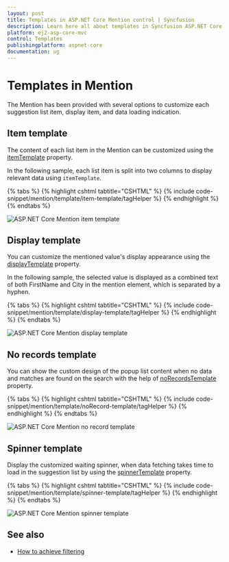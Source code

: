 ```yaml
---
layout: post
title: Templates in ASP.NET Core Mention control | Syncfusion
description: Learn here all about templates in Syncfusion ASP.NET Core Mention control of Syncfusion Essential JS 2 and more.
platform: ej2-asp-core-mvc
control: Templates
publishingplatform: aspnet-core
documentation: ug
---
```


# Templates in Mention

The Mention has been provided with several options to customize each suggestion list item, display item, and data loading indication.

## Item template

The content of each list item in the Mention can be customized using the [itemTemplate](https://help.syncfusion.com/cr/aspnetcore-js2/Syncfusion.EJ2.DropDowns.Mention.html#Syncfusion_EJ2_DropDowns_Mention_ItemTemplate) property.

In the following sample, each list item is split into two columns to display relevant data using `itemTemplate`.

{% tabs %}
{% highlight cshtml tabtitle="CSHTML" %}
{% include code-snippet/mention/template/item-template/tagHelper %}
{% endhighlight %}
{% endtabs %}

![ASP.NET Core Mention item template](./images/mention-item-template.png)

## Display template

You can customize the mentioned value's display appearance using the [displayTemplate](https://help.syncfusion.com/cr/aspnetcore-js2/Syncfusion.EJ2.DropDowns.Mention.html#Syncfusion_EJ2_DropDowns_Mention_DisplayTemplate) property.

In the following sample, the selected value is displayed as a combined text of both FirstName and City in the mention element, which is separated by a hyphen.

{% tabs %}
{% highlight cshtml tabtitle="CSHTML" %}
{% include code-snippet/mention/template/display-template/tagHelper %}
{% endhighlight %}
{% endtabs %}

![ASP.NET Core Mention display template](./images/mention-display-template.png)

## No records template

You can show the custom design of the popup list content when no data and matches are found on the search with the help of [noRecordsTemplate](https://help.syncfusion.com/cr/aspnetcore-js2/Syncfusion.EJ2.DropDowns.Mention.html#Syncfusion_EJ2_DropDowns_Mention_NoRecordsTemplate) property.

{% tabs %}
{% highlight cshtml tabtitle="CSHTML" %}
{% include code-snippet/mention/template/noRecord-template/tagHelper %}
{% endhighlight %}
{% endtabs %}

![ASP.NET Core Mention no record template](./images/mention-noRecord-template.png)

## Spinner template

Display the customized waiting spinner, when data fetching takes time to load in the suggestion list by using the [spinnerTemplate](https://help.syncfusion.com/cr/aspnetcore-js2/Syncfusion.EJ2.DropDowns.Mention.html#Syncfusion_EJ2_DropDowns_Mention_SpinnerTemplate) property.

{% tabs %}
{% highlight cshtml tabtitle="CSHTML" %}
{% include code-snippet/mention/template/spinner-template/tagHelper %}
{% endhighlight %}
{% endtabs %}

![ASP.NET Core Mention spinner template](./images/mention-spinner-template.png)

## See also

* [How to achieve filtering](./filtering-data)